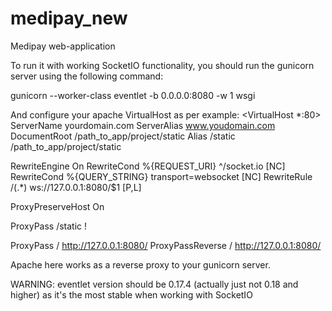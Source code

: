 # medipay_new
Medipay web-application

To run it with working SocketIO functionality, you should run the gunicorn server using the following command:

gunicorn --worker-class eventlet -b 0.0.0.0:8080 -w 1 wsgi

And configure your apache VirtualHost as per example:
<VirtualHost *:80>
  ServerName yourdomain.com
  ServerAlias www.youdomain.com
  DocumentRoot /path_to_app/project/static
  Alias /static /path_to_app/project/static

  RewriteEngine On
  RewriteCond %{REQUEST_URI}  ^/socket.io            [NC]
  RewriteCond %{QUERY_STRING} transport=websocket    [NC]
  RewriteRule /(.*)           ws://127.0.0.1:8080/$1 [P,L]

  ProxyPreserveHost On

  ProxyPass /static !

  ProxyPass / http://127.0.0.1:8080/
  ProxyPassReverse / http://127.0.0.1:8080/
</VirtualHost>

Apache here works as a reverse proxy to your gunicorn server.

WARNING: eventlet version should be 0.17.4 (actually just not 0.18 and higher) as it's the most stable when working with SocketIO
